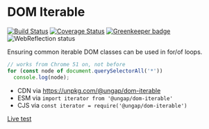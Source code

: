 # DOM Iterable

[![Build Status](https://travis-ci.com/ungap/dom-iterable.svg?branch=master)](https://travis-ci.com/ungap/dom-iterable) [![Coverage Status](https://coveralls.io/repos/github/ungap/dom-iterable/badge.svg?branch=master)](https://coveralls.io/github/ungap/dom-iterable?branch=master) [![Greenkeeper badge](https://badges.greenkeeper.io/ungap/dom-iterable.svg)](https://greenkeeper.io/) ![WebReflection status](https://offline.report/status/webreflection.svg)

Ensuring common iterable DOM classes can be used in for/of loops.

```js
// works from Chrome 51 on, not before
for (const node of document.querySelectorAll('*'))
  console.log(node);
```

  * CDN via https://unpkg.com/@ungap/dom-iterable
  * ESM via `import iterator from '@ungap/dom-iterable'`
  * CJS via `const iterator = require('@ungap/dom-iterable')`

[Live test](https://ungap.github.io/dom-iterable/test/)
